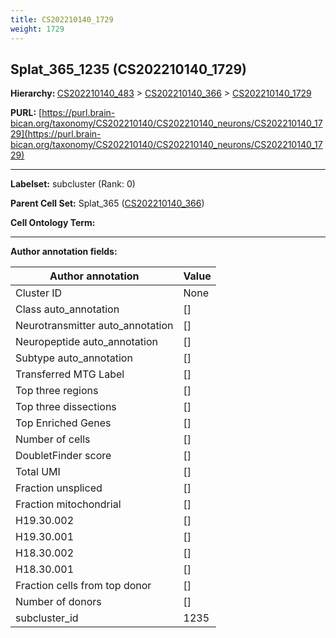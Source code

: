 ```yaml
---
title: CS202210140_1729
weight: 1729
---
```

## Splat_365_1235 (CS202210140_1729)
<b>Hierarchy: </b>
[CS202210140_483](../CS202210140_483) >
[CS202210140_366](../CS202210140_366) >
[CS202210140_1729](../CS202210140_1729)

**PURL:** [https://purl.brain-bican.org/taxonomy/CS202210140/CS202210140_neurons/CS202210140_1729](https://purl.brain-bican.org/taxonomy/CS202210140/CS202210140_neurons/CS202210140_1729)

---


**Labelset:** subcluster (Rank: 0)

**Parent Cell Set:** Splat_365 ([CS202210140_366](../CS202210140_366))



**Cell Ontology Term:** 

[MARKER GENES.]: #


---

[TRANSFERRED ANNOTATIONS.]: #


[AUTHOR ANNOTATION FIELDS.]: #


**Author annotation fields:**

| Author annotation | Value |
|-------------------|-------|
|Cluster ID|None|
|Class auto_annotation|[]|
|Neurotransmitter auto_annotation|[]|
|Neuropeptide auto_annotation|[]|
|Subtype auto_annotation|[]|
|Transferred MTG Label|[]|
|Top three regions|[]|
|Top three dissections|[]|
|Top Enriched Genes|[]|
|Number of cells|[]|
|DoubletFinder score|[]|
|Total UMI|[]|
|Fraction unspliced|[]|
|Fraction mitochondrial|[]|
|H19.30.002|[]|
|H19.30.001|[]|
|H18.30.002|[]|
|H18.30.001|[]|
|Fraction cells from top donor|[]|
|Number of donors|[]|
|subcluster_id|1235|
